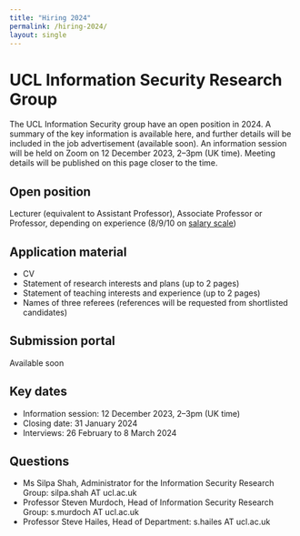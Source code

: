 ```yaml
---
title: "Hiring 2024"
permalink: /hiring-2024/
layout: single
---
```


# UCL Information Security Research Group

The UCL Information Security group have an open position in 2024. A summary of the key information is available here, and further details will be included in the job advertisement (available soon).
An information session will be held on Zoom on 12 December 2023, 2–3pm (UK time). Meeting details will be published on this page closer to the time.

## Open position

Lecturer (equivalent to Assistant Professor), Associate Professor or Professor, depending on experience (8/9/10 on [salary scale](https://www.ucl.ac.uk/human-resources/pay-benefits/salary-scales))

## Application material

- CV
- Statement of research interests and plans (up to 2 pages)
- Statement of teaching interests and experience (up to 2 pages)
- Names of three referees (references will be requested from shortlisted candidates)

## Submission portal

Available soon
  
## Key dates

- Information session: 12 December 2023, 2–3pm (UK time)
- Closing date: 31 January 2024
- Interviews: 26 February to 8 March 2024

## Questions

- Ms Silpa Shah, Administrator for the Information Security Research Group: silpa.shah AT ucl.ac.uk
- Professor Steven Murdoch, Head of Information Security Research Group: s.murdoch AT ucl.ac.uk
- Professor Steve Hailes, Head of Department: s.hailes AT ucl.ac.uk
